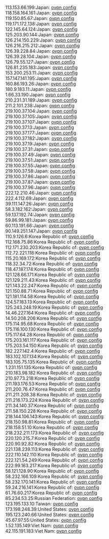 113.153.66.199:Japan: [ovpn config](vpn/113_153_66_199.ovpn)  
118.158.164.161:Japan: [ovpn config](vpn/118_158_164_161.ovpn)  
119.150.85.67:Japan: [ovpn config](vpn/119_150_85_67.ovpn)  
119.171.172.138:Japan: [ovpn config](vpn/119_171_172_138.ovpn)  
122.145.64.124:Japan: [ovpn config](vpn/122_145_64_124.ovpn)  
125.203.90.144:Japan: [ovpn config](vpn/125_203_90_144.ovpn)  
126.214.150.229:Japan: [ovpn config](vpn/126_214_150_229.ovpn)  
126.216.215.212:Japan: [ovpn config](vpn/126_216_215_212.ovpn)  
126.39.228.84:Japan: [ovpn config](vpn/126_39_228_84.ovpn)  
126.39.28.104:Japan: [ovpn config](vpn/126_39_28_104.ovpn)  
126.79.55.127:Japan: [ovpn config](vpn/126_79_55_127.ovpn)  
126.81.235.183:Japan: [ovpn config](vpn/126_81_235_183.ovpn)  
153.200.253.11:Japan: [ovpn config](vpn/153_200_253_11.ovpn)  
157.147.141.195:Japan: [ovpn config](vpn/157_147_141_195.ovpn)  
160.86.193.26:Japan: [ovpn config](vpn/160_86_193_26.ovpn)  
180.9.183.11:Japan: [ovpn config](vpn/180_9_183_11.ovpn)  
1.66.33.190:Japan: [ovpn config](vpn/1_66_33_190.ovpn)  
210.231.31.189:Japan: [ovpn config](vpn/210_231_31_189.ovpn)  
211.2.101.238:Japan: [ovpn config](vpn/211_2_101_238.ovpn)  
219.100.37.104:Japan: [ovpn config](vpn/219_100_37_104.ovpn)  
219.100.37.105:Japan: [ovpn config](vpn/219_100_37_105.ovpn)  
219.100.37.107:Japan: [ovpn config](vpn/219_100_37_107.ovpn)  
219.100.37.13:Japan: [ovpn config](vpn/219_100_37_13.ovpn)  
219.100.37.177:Japan: [ovpn config](vpn/219_100_37_177.ovpn)  
219.100.37.182:Japan: [ovpn config](vpn/219_100_37_182.ovpn)  
219.100.37.19:Japan: [ovpn config](vpn/219_100_37_19.ovpn)  
219.100.37.31:Japan: [ovpn config](vpn/219_100_37_31.ovpn)  
219.100.37.49:Japan: [ovpn config](vpn/219_100_37_49.ovpn)  
219.100.37.51:Japan: [ovpn config](vpn/219_100_37_51.ovpn)  
219.100.37.55:Japan: [ovpn config](vpn/219_100_37_55.ovpn)  
219.100.37.58:Japan: [ovpn config](vpn/219_100_37_58.ovpn)  
219.100.37.86:Japan: [ovpn config](vpn/219_100_37_86.ovpn)  
219.100.37.87:Japan: [ovpn config](vpn/219_100_37_87.ovpn)  
219.100.37.96:Japan: [ovpn config](vpn/219_100_37_96.ovpn)  
222.12.210.46:Japan: [ovpn config](vpn/222_12_210_46.ovpn)  
222.4.112.69:Japan: [ovpn config](vpn/222_4_112_69.ovpn)  
39.111.147.26:Japan: [ovpn config](vpn/39_111_147_26.ovpn)  
58.3.182.162:Japan: [ovpn config](vpn/58_3_182_162.ovpn)  
59.137.192.74:Japan: [ovpn config](vpn/59_137_192_74.ovpn)  
59.86.99.181:Japan: [ovpn config](vpn/59_86_99_181.ovpn)  
60.113.191.66:Japan: [ovpn config](vpn/60_113_191_66.ovpn)  
90.149.251.147:Japan: [ovpn config](vpn/90_149_251_147.ovpn)  
110.9.126.6:Korea Republic of: [ovpn config](vpn/110_9_126_6.ovpn)  
112.168.75.86:Korea Republic of: [ovpn config](vpn/112_168_75_86.ovpn)  
112.171.230.203:Korea Republic of: [ovpn config](vpn/112_171_230_203.ovpn)  
112.72.221.118:Korea Republic of: [ovpn config](vpn/112_72_221_118.ovpn)  
115.20.169.172:Korea Republic of: [ovpn config](vpn/115_20_169_172.ovpn)  
118.32.34.72:Korea Republic of: [ovpn config](vpn/118_32_34_72.ovpn)  
118.47.187.174:Korea Republic of: [ovpn config](vpn/118_47_187_174.ovpn)  
121.128.66.171:Korea Republic of: [ovpn config](vpn/121_128_66_171.ovpn)  
121.129.211.43:Korea Republic of: [ovpn config](vpn/121_129_211_43.ovpn)  
121.143.22.247:Korea Republic of: [ovpn config](vpn/121_143_22_247.ovpn)  
121.150.88.71:Korea Republic of: [ovpn config](vpn/121_150_88_71.ovpn)  
121.181.114.58:Korea Republic of: [ovpn config](vpn/121_181_114_58.ovpn)  
124.57.183.13:Korea Republic of: [ovpn config](vpn/124_57_183_13.ovpn)  
125.243.248.19:Korea Republic of: [ovpn config](vpn/125_243_248_19.ovpn)  
14.46.227.164:Korea Republic of: [ovpn config](vpn/14_46_227_164.ovpn)  
14.50.208.206:Korea Republic of: [ovpn config](vpn/14_50_208_206.ovpn)  
175.114.95.68:Korea Republic of: [ovpn config](vpn/175_114_95_68.ovpn)  
175.116.100.130:Korea Republic of: [ovpn config](vpn/175_116_100_130.ovpn)  
175.117.64.28:Korea Republic of: [ovpn config](vpn/175_117_64_28.ovpn)  
175.203.161.117:Korea Republic of: [ovpn config](vpn/175_203_161_117.ovpn)  
175.203.54.150:Korea Republic of: [ovpn config](vpn/175_203_54_150.ovpn)  
182.227.142.4:Korea Republic of: [ovpn config](vpn/182_227_142_4.ovpn)  
183.102.107.134:Korea Republic of: [ovpn config](vpn/183_102_107_134.ovpn)  
183.105.75.135:Korea Republic of: [ovpn config](vpn/183_105_75_135.ovpn)  
1.231.151.135:Korea Republic of: [ovpn config](vpn/1_231_151_135.ovpn)  
210.183.98.182:Korea Republic of: [ovpn config](vpn/210_183_98_182.ovpn)  
210.97.73.218:Korea Republic of: [ovpn config](vpn/210_97_73_218.ovpn)  
211.193.176.53:Korea Republic of: [ovpn config](vpn/211_193_176_53.ovpn)  
211.200.76.47:Korea Republic of: [ovpn config](vpn/211_200_76_47.ovpn)  
211.211.208.38:Korea Republic of: [ovpn config](vpn/211_211_208_38.ovpn)  
211.216.173.224:Korea Republic of: [ovpn config](vpn/211_216_173_224.ovpn)  
211.34.140.37:Korea Republic of: [ovpn config](vpn/211_34_140_37.ovpn)  
211.58.150.228:Korea Republic of: [ovpn config](vpn/211_58_150_228.ovpn)  
218.144.106.143:Korea Republic of: [ovpn config](vpn/218_144_106_143.ovpn)  
218.150.98.81:Korea Republic of: [ovpn config](vpn/218_150_98_81.ovpn)  
218.158.51.10:Korea Republic of: [ovpn config](vpn/218_158_51_10.ovpn)  
218.232.211.173:Korea Republic of: [ovpn config](vpn/218_232_211_173.ovpn)  
220.120.215.7:Korea Republic of: [ovpn config](vpn/220_120_215_7.ovpn)  
220.90.92.82:Korea Republic of: [ovpn config](vpn/220_90_92_82.ovpn)  
221.138.239.113:Korea Republic of: [ovpn config](vpn/221_138_239_113.ovpn)  
222.110.142.110:Korea Republic of: [ovpn config](vpn/222_110_142_110.ovpn)  
222.121.54.249:Korea Republic of: [ovpn config](vpn/222_121_54_249.ovpn)  
222.99.163.217:Korea Republic of: [ovpn config](vpn/222_99_163_217.ovpn)  
58.121.128.90:Korea Republic of: [ovpn config](vpn/58_121_128_90.ovpn)  
58.232.166.109:Korea Republic of: [ovpn config](vpn/58_232_166_109.ovpn)  
58.232.170.141:Korea Republic of: [ovpn config](vpn/58_232_170_141.ovpn)  
59.24.216.141:Korea Republic of: [ovpn config](vpn/59_24_216_141.ovpn)  
61.76.60.217:Korea Republic of: [ovpn config](vpn/61_76_60_217.ovpn)  
85.234.53.25:Russian Federation: [ovpn config](vpn/85_234_53_25.ovpn)  
123.195.133.10:Taiwan: [ovpn config](vpn/123_195_133_10.ovpn)  
173.198.248.39:United States: [ovpn config](vpn/173_198_248_39.ovpn)  
195.123.240.66:United States: [ovpn config](vpn/195_123_240_66.ovpn)  
45.67.97.55:United States: [ovpn config](vpn/45_67_97_55.ovpn)  
1.52.135.149:Viet Nam: [ovpn config](vpn/1_52_135_149.ovpn)  
42.115.191.183:Viet Nam: [ovpn config](vpn/42_115_191_183.ovpn)  
